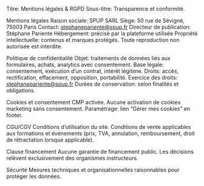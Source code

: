 Titre: Mentions légales & RGPD
Sous-titre: Transparence et conformité.

Mentions légales
Raison sociale: SPUP SARL
Siège: 50 rue de Sévigné, 75003 Paris
Contact: stephanepariente@spup.fr
Directeur de publication: Stéphane Pariente
Hébergement: précisé par la plateforme utilisée
Propriété intellectuelle: contenus et marques protégés. Toute reproduction non autorisée est interdite.

Politique de confidentialité
Objet: traitements de données liés aux formulaires, achats, analytics avec consentement.
Base légale: consentement, exécution d’un contrat, intérêt légitime.
Droits: accès, rectification, effacement, opposition, portabilité.
Exercice des droits: stephanepariente@spup.fr
Durées de conservation: selon finalités et obligations.

Cookies et consentement
CMP activée. Aucune activation de cookies marketing sans consentement.
Paramétrage: lien “Gérer mes cookies” en footer.

CGU/CGV
Conditions d’utilisation du site.
Conditions de vente applicables aux formations et événements (prix, TVA, annulation, remboursement, droit de rétractation lorsque applicable).

Clause financement
Aucune garantie de financement public. Les décisions relèvent exclusivement des organismes instructeurs.

Sécurité
Mesures techniques et organisationnelles raisonnables pour protéger les données.
